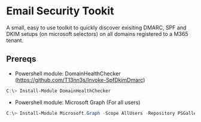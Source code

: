 # Email Security Tookit

A small, easy to use toolkit to quickly discover exisiting DMARC, SPF and DKIM setups (on microsoft selectors) on all domains registered to a M365 tenant.

## Prereqs
- Powershell module: DomainHealthChecker (https://github.com/T13nn3s/Invoke-SpfDkimDmarc)
```powershell
C:\> Install-Module DomainHealthChecker
```

- Powershell module: Microsoft Graph (For all users)
```powershell
C:\> Install-Module Microsoft.Graph -Scope AllUsers -Repository PSGallery -Force
```
